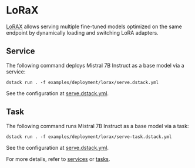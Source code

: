 # LoRaX

[LoRAX](https://github.com/predibase/lorax) allows serving multiple fine-tuned models optimized on
the same endpoint by dynamically loading and switching LoRA adapters.

## Service

The following command deploys Mistral 7B Instruct as a base model via a service:

```shell
dstack run . -f examples/deployment/lorax/serve.dstack.yml
```

See the configuration at [serve.dstack.yml](serve.dstack.yml).

## Task

The following command runs Mistral 7B Instruct as a base model via a task:

```shell
dstack run . -f examples/deployment/lorax/serve-task.dstack.yml
```

See the configuration at [serve.dstack.yml](serve-task.dstack.yml).

For more details, refer to [services](https://dstack.ai/docs/services) or [tasks](https://dstack.ai/docs/tasks).